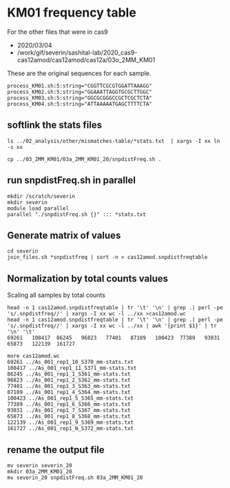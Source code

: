 # KM01 frequency table

For the other files that were in cas9

* 2020/03/04  
* /work/gif/severin/sashital-lab/2020_cas9-cas12amod/cas12amod/cas12a/03o_2MM_KM01

These are the original sequences for each sample.
```
process_KM01.sh:5:string="CGGTTCGCGTGGATTAAAGG"
process_KM02.sh:5:string="GGAAATTAGGTGCGCTTGGC"
process_KM03.sh:5:string="GGCGCGGGCCGCTCGCTCTA"
process_KM04.sh:5:string="ATTAAAAATGAGCTTTTCTA"
```

## softlink the stats files

```
ls ../02_analysis/other/mismatches-table/*stats.txt  | xargs -I xx ln -s xx
```

```
cp ../03_2MM_KM01/03a_2MM_KM01_20/snpdistFreq.sh .
```

## run snpdistFreq.sh in parallel

```
mkdir /scratch/severin
mkdir severin
module load parallel
parallel "./snpdistFreq.sh {}" ::: *stats.txt
```


## Generate matrix of values

```
cd severin
join_files.sh *snpdistfreq | sort -n > cas12amod.snpdistfreqtable
```



## Normalization by total counts values
Scaling all samples by total counts

```
head -n 1 cas12amod.snpdistfreqtable | tr '\t' '\n' | grep .| perl -pe 's/.snpdistfreq//' | xargs -I xx wc -l ../xx >cas12amod.wc
head -n 1 cas12amod.snpdistfreqtable | tr '\t' '\n' | grep .| perl -pe 's/.snpdistfreq//' | xargs -I xx wc -l ../xx | awk '{print $1}' | tr '\n' '\t'
69261   108417  86245   96823   77401   87189   100423  77389   93031   65873   122139  161727
```

```
more cas12amod.wc
69261 ../As_001_rep1_10_S370_mm-stats.txt
108417 ../As_001_rep1_11_S371_mm-stats.txt
86245 ../As_001_rep1_1_S361_mm-stats.txt
96823 ../As_001_rep1_2_S362_mm-stats.txt
77401 ../As_001_rep1_3_S363_mm-stats.txt
87189 ../As_001_rep1_4_S364_mm-stats.txt
100423 ../As_001_rep1_5_S365_mm-stats.txt
77389 ../As_001_rep1_6_S366_mm-stats.txt
93031 ../As_001_rep1_7_S367_mm-stats.txt
65873 ../As_001_rep1_8_S368_mm-stats.txt
122139 ../As_001_rep1_9_S369_mm-stats.txt
161727 ../As_001_rep1_N_S372_mm-stats.txt
```

## rename the output file

```
mv severin severin_20
mkdir 03a_2MM_KM01_20
mv severin_20 snpdistFreq.sh 03a_2MM_KM01_20
```
